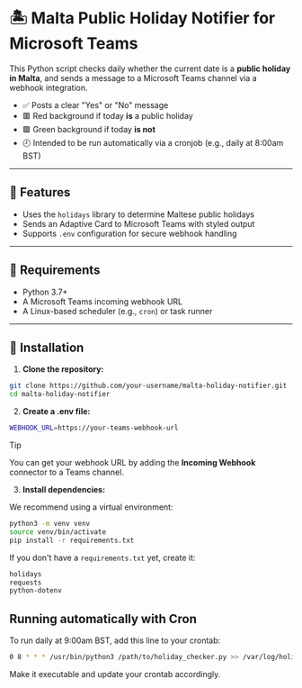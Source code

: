 # 🏝️ Malta Public Holiday Notifier for Microsoft Teams

This Python script checks daily whether the current date is a **public holiday in Malta**, and sends a message to a Microsoft Teams channel via a webhook integration.

- ✅ Posts a clear "Yes" or "No" message
- 🟥 Red background if today **is** a public holiday
- 🟩 Green background if today **is not**
- 🕗 Intended to be run automatically via a cronjob (e.g., daily at 8:00am BST)

---

## 🚀 Features

- Uses the `holidays` library to determine Maltese public holidays
- Sends an Adaptive Card to Microsoft Teams with styled output
- Supports `.env` configuration for secure webhook handling

---

## 🧱 Requirements

- Python 3.7+
- A Microsoft Teams incoming webhook URL
- A Linux-based scheduler (e.g., `cron`) or task runner

---

## 🔧 Installation

1. **Clone the repository:**

```bash
git clone https://github.com/your-username/malta-holiday-notifier.git
cd malta-holiday-notifier
```

2. **Create a .env file:**

```bash
WEBHOOK_URL=https://your-teams-webhook-url
```

> [!TIP]
> You can get your webhook URL by adding the **Incoming Webhook** connector to a Teams channel.

3. **Install dependencies:**

We recommend using a virtual environment:

```bash
python3 -m venv venv
source venv/bin/activate
pip install -r requirements.txt
```

If you don't have a `requirements.txt` yet, create it:

```bash
holidays
requests
python-dotenv
```

## Running automatically with Cron

To run daily at 9:00am BST, add this line to your crontab:

```bash
0 8 * * * /usr/bin/python3 /path/to/holiday_checker.py >> /var/log/holiday_checker.log 2>&1
```

Make it executable and update your crontab accordingly.
